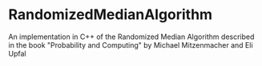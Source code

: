 # RandomizedMedianAlgorithm
An implementation in C++ of the Randomized Median Algorithm described in the book "Probability and Computing" by Michael Mitzenmacher and Eli Upfal

